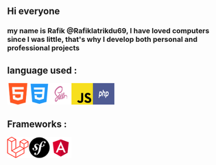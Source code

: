 ## Hi everyone 
###  my name is Rafik @Rafiklatrikdu69, I have loved computers since I was little, that's why I develop both personal and professional projects
## language used : 
<img src="https://github.com/Rafiklatrikdu69/Rafiklatrikdu69/blob/main/html.png" width="50" height="50"><img src="https://github.com/Rafiklatrikdu69/Rafiklatrikdu69/blob/main/css.png" width="50" height="50"><img src="https://github.com/Rafiklatrikdu69/Rafiklatrikdu69/blob/main/scss.jpg" width="50" height="50"><img src="https://github.com/Rafiklatrikdu69/Rafiklatrikdu69/blob/main/js.png" width="50" height="50"><img src="https://github.com/Rafiklatrikdu69/Rafiklatrikdu69/blob/main/php.png" width="50" height="50">

## Frameworks : 
<img src="https://github.com/Rafiklatrikdu69/Rafiklatrikdu69/blob/main/laravel.png" width="50" height="50"><img src="https://github.com/Rafiklatrikdu69/Rafiklatrikdu69/blob/main/symfony.png" width="50" height="50"><img src="https://github.com/Rafiklatrikdu69/Rafiklatrikdu69/blob/main/angular.png" width="50" height="50">

